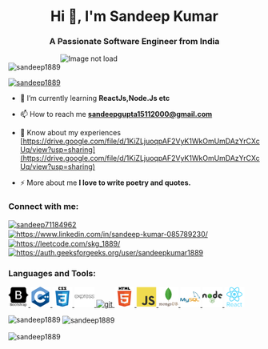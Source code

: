 <h1 align="center">Hi 👋, I'm Sandeep Kumar</h1>
<h3 align="center">A Passionate Software Engineer from India</h3>

<img align ="right" width = 400px src="https://t4.ftcdn.net/jpg/01/35/92/85/360_F_135928597_xU5EzKq6vpOeXPX5vsbI48zfVVkSRlrF.jpg" alt="Image not load" />

<p align="left"> <img src="https://komarev.com/ghpvc/?username=sandeep1889&label=Profile%20views&color=0e75b6&style=flat" alt="sandeep1889" /> </p>

<p align="left"> <a href="https://github.com/ryo-ma/github-profile-trophy"><img src="https://github-profile-trophy.vercel.app/?username=sandeep1889" alt="sandeep1889" /></a> </p>

- 🌱 I’m currently learning **ReactJs,Node.Js etc**

- 📫 How to reach me **sandeepgupta15112000@gmail.com**

- 📄 Know about my experiences [https://drive.google.com/file/d/1KiZLjuoqpAF2VyK1WkOmUmDAzYrCXcUq/view?usp=sharing](https://drive.google.com/file/d/1KiZLjuoqpAF2VyK1WkOmUmDAzYrCXcUq/view?usp=sharing)

- ⚡ More about me **I love to write poetry and quotes.**

<h3 align="left">Connect with me:</h3>
<p align="left">
<a href="https://twitter.com/sandeep71184962" target="blank"><img align="center" src="https://raw.githubusercontent.com/rahuldkjain/github-profile-readme-generator/master/src/images/icons/Social/twitter.svg" alt="sandeep71184962" height="30" width="40" /></a>
<a href="https://linkedin.com/in/https://www.linkedin.com/in/sandeep-kumar-085789230/" target="blank"><img align="center" src="https://raw.githubusercontent.com/rahuldkjain/github-profile-readme-generator/master/src/images/icons/Social/linked-in-alt.svg" alt="https://www.linkedin.com/in/sandeep-kumar-085789230/" height="30" width="40" /></a>
<a href="https://www.leetcode.com/https://leetcode.com/skg_1889/" target="blank"><img align="center" src="https://raw.githubusercontent.com/rahuldkjain/github-profile-readme-generator/master/src/images/icons/Social/leet-code.svg" alt="https://leetcode.com/skg_1889/" height="30" width="40" /></a>
<a href="https://auth.geeksforgeeks.org/user/https://auth.geeksforgeeks.org/user/sandeepkumar1889" target="blank"><img align="center" src="https://raw.githubusercontent.com/rahuldkjain/github-profile-readme-generator/master/src/images/icons/Social/geeks-for-geeks.svg" alt="https://auth.geeksforgeeks.org/user/sandeepkumar1889" height="30" width="40" /></a>
</p>

<h3 align="left">Languages and Tools:</h3>
<p align="left"> <a href="https://getbootstrap.com" target="_blank" rel="noreferrer"> <img src="https://raw.githubusercontent.com/devicons/devicon/master/icons/bootstrap/bootstrap-plain-wordmark.svg" alt="bootstrap" width="40" height="40"/> </a> <a href="https://www.w3schools.com/cpp/" target="_blank" rel="noreferrer"> <img src="https://raw.githubusercontent.com/devicons/devicon/master/icons/cplusplus/cplusplus-original.svg" alt="cplusplus" width="40" height="40"/> </a> <a href="https://www.w3schools.com/css/" target="_blank" rel="noreferrer"> <img src="https://raw.githubusercontent.com/devicons/devicon/master/icons/css3/css3-original-wordmark.svg" alt="css3" width="40" height="40"/> </a> <a href="https://expressjs.com" target="_blank" rel="noreferrer"> <img src="https://raw.githubusercontent.com/devicons/devicon/master/icons/express/express-original-wordmark.svg" alt="express" width="40" height="40"/> </a> <a href="https://git-scm.com/" target="_blank" rel="noreferrer"> <img src="https://www.vectorlogo.zone/logos/git-scm/git-scm-icon.svg" alt="git" width="40" height="40"/> </a> <a href="https://www.w3.org/html/" target="_blank" rel="noreferrer"> <img src="https://raw.githubusercontent.com/devicons/devicon/master/icons/html5/html5-original-wordmark.svg" alt="html5" width="40" height="40"/> </a> <a href="https://developer.mozilla.org/en-US/docs/Web/JavaScript" target="_blank" rel="noreferrer"> <img src="https://raw.githubusercontent.com/devicons/devicon/master/icons/javascript/javascript-original.svg" alt="javascript" width="40" height="40"/> </a> <a href="https://www.mongodb.com/" target="_blank" rel="noreferrer"> <img src="https://raw.githubusercontent.com/devicons/devicon/master/icons/mongodb/mongodb-original-wordmark.svg" alt="mongodb" width="40" height="40"/> </a> <a href="https://www.mysql.com/" target="_blank" rel="noreferrer"> <img src="https://raw.githubusercontent.com/devicons/devicon/master/icons/mysql/mysql-original-wordmark.svg" alt="mysql" width="40" height="40"/> </a> <a href="https://nodejs.org" target="_blank" rel="noreferrer"> <img src="https://raw.githubusercontent.com/devicons/devicon/master/icons/nodejs/nodejs-original-wordmark.svg" alt="nodejs" width="40" height="40"/> </a> <a href="https://reactjs.org/" target="_blank" rel="noreferrer"> <img src="https://raw.githubusercontent.com/devicons/devicon/master/icons/react/react-original-wordmark.svg" alt="react" width="40" height="40"/> </a> </p>

<p><img align="left" src="https://github-readme-stats.vercel.app/api/top-langs?username=sandeep1889&show_icons=true&locale=en&layout=compact" alt="sandeep1889" /></p>

<p>&nbsp;<img align="center" src="https://github-readme-stats.vercel.app/api?username=sandeep1889&show_icons=true&locale=en" alt="sandeep1889" /></p>

<p><img align="center" src="https://github-readme-streak-stats.herokuapp.com/?user=sandeep1889&" alt="sandeep1889" /></p>
